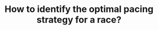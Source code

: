---
id: question-023
title: How to identify the optimal pacing strategy for a race?
application: in-game strategy and decision making
dataTypes: []
questionType: descriptive
dataExpertises: []
dataMethods:
  - clustering
  - classification
themes:
  - sports-science
  - performance-analysis
taskSolvers:
  - analyse-playing-strategies
experts:
  - Paul Wu
  - Richi Nayak
references:
  - https://www.tandfonline.com/doi/full/10.1080/02640414.2012.701759
---